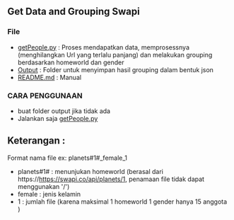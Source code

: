 ## Get Data and Grouping Swapi

### File
* [getPeople.py](https://github.com/jxdn/python-swapi/blob/master/getPeople.py)   :  Proses mendapatkan data, memprosessnya (menghilangkan Url yang terlalu panjang) dan melakukan grouping berdasarkan homeworld dan gender
* [Output](https://github.com/jxdn/python-swapi/tree/master/output) : Folder untuk menyimpan hasil grouping dalam bentuk json
* [README.md](https://github.com/jxdn/python-swapi/blob/master/README.md)   : Manual


### CARA PENGGUNAAN
* buat folder output jika tidak ada
* Jalankan saja [getPeople.py](https://github.com/jxdn/python-swapi/blob/master/generate.py) 

## Keterangan :
Format nama file ex: planets#1#_female_1
* planets#1# : menunjukan homeworld (berasal dari https://https://swapi.co/api/planets/1, penamaan file tidak dapat menggunakan '/') 
* female   : jenis kelamin
* 1   : jumlah file (karena maksimal 1 homeworld 1 gender hanya 15 anggota )
